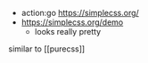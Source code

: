 -	action:go https://simplecss.org/
-	https://simplecss.org/demo
	-	looks really pretty

similar to [[purecss]]